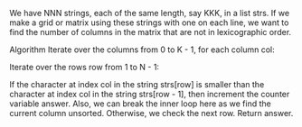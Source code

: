 We have NNN strings, each of the same length, say KKK, in a list strs.
  If we make a grid or matrix using these strings with one on each line,
we want to find the number of columns in the matrix that are not in lexicographic order.
  
Algorithm
Iterate over the columns from 0 to K - 1, for each column col:

Iterate over the rows row from 1 to N - 1:

If the character at index col in the string strs[row] is smaller than the character at index col in the string strs[row - 1], then increment the counter variable answer. Also, we can break the inner loop here as we find the current column unsorted.
Otherwise, we check the next row.
Return answer.
